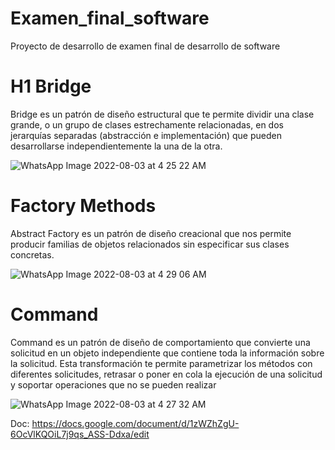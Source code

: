 
# Examen_final_software
Proyecto de desarrollo de examen final de desarrollo de software
# H1 Bridge
Bridge es un patrón de diseño estructural que te permite dividir una clase grande, o un grupo de clases estrechamente relacionadas, en dos jerarquías separadas (abstracción e implementación) que pueden desarrollarse independientemente la una de la otra.

![WhatsApp Image 2022-08-03 at 4 25 22 AM](https://user-images.githubusercontent.com/79879867/182812724-ab09b91a-b381-48ad-b4a1-e48400699231.jpeg)



# Factory Methods
Abstract Factory es un patrón de diseño creacional que nos permite producir familias de objetos relacionados sin especificar sus clases concretas.

![WhatsApp Image 2022-08-03 at 4 29 06 AM](https://user-images.githubusercontent.com/79879867/182812931-ca79c0d0-3f52-41a5-941f-b7717ef58834.jpeg)


# Command

Command es un patrón de diseño de comportamiento que convierte una solicitud en un objeto independiente que contiene toda la información sobre la solicitud. Esta transformación te permite parametrizar los métodos con diferentes solicitudes, retrasar o poner en cola la ejecución de una solicitud y soportar operaciones que no se pueden realizar

![WhatsApp Image 2022-08-03 at 4 27 32 AM](https://user-images.githubusercontent.com/79879867/182812606-ff3c3fd2-408c-4dbf-b7d7-eaf530be346c.jpeg)

Doc: https://docs.google.com/document/d/1zWZhZgU-6OcVlKQOiL7j9qs_ASS-Ddxa/edit
